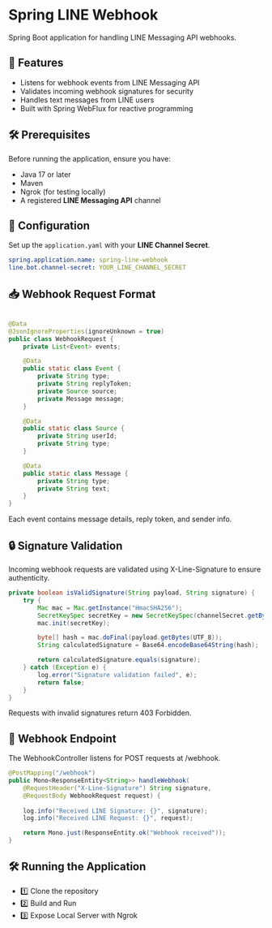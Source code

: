 # Spring LINE Webhook

Spring Boot application for handling LINE Messaging API webhooks.

## 🚀 Features
- Listens for webhook events from LINE Messaging API
- Validates incoming webhook signatures for security
- Handles text messages from LINE users
- Built with Spring WebFlux for reactive programming



## 🛠️ Prerequisites
Before running the application, ensure you have:
- Java 17 or later
- Maven
- Ngrok (for testing locally)
- A registered **LINE Messaging API** channel


## 🔧 Configuration
Set up the `application.yaml` with your **LINE Channel Secret**.

```yaml
spring.application.name: spring-line-webhook
line.bot.channel-secret: YOUR_LINE_CHANNEL_SECRET
```

## 📥 Webhook Request Format

```java

@Data
@JsonIgnoreProperties(ignoreUnknown = true)
public class WebhookRequest {
    private List<Event> events;

    @Data
    public static class Event {
        private String type;
        private String replyToken;
        private Source source;
        private Message message;
    }

    @Data
    public static class Source {
        private String userId;
        private String type;
    }

    @Data
    public static class Message {
        private String type;
        private String text;
    }
}

```

Each event contains message details, reply token, and sender info.

## 🔒 Signature Validation

Incoming webhook requests are validated using X-Line-Signature to ensure authenticity.

```java
private boolean isValidSignature(String payload, String signature) {
    try {
        Mac mac = Mac.getInstance("HmacSHA256");
        SecretKeySpec secretKey = new SecretKeySpec(channelSecret.getBytes(UTF_8), "HmacSHA256");
        mac.init(secretKey);

        byte[] hash = mac.doFinal(payload.getBytes(UTF_8));
        String calculatedSignature = Base64.encodeBase64String(hash);

        return calculatedSignature.equals(signature);
    } catch (Exception e) {
        log.error("Signature validation failed", e);
        return false;
    }
}


```

Requests with invalid signatures return 403 Forbidden.

## 📡 Webhook Endpoint

The WebhookController listens for POST requests at /webhook.

```java
@PostMapping("/webhook")
public Mono<ResponseEntity<String>> handleWebhook(
    @RequestHeader("X-Line-Signature") String signature,
    @RequestBody WebhookRequest request) {
    
    log.info("Received LINE Signature: {}", signature);
    log.info("Received LINE Request: {}", request);

    return Mono.just(ResponseEntity.ok("Webhook received"));
}
```

## 🛠️ Running the Application

- 1️⃣ Clone the repository
- 2️⃣ Build and Run
- 3️⃣ Expose Local Server with Ngrok






